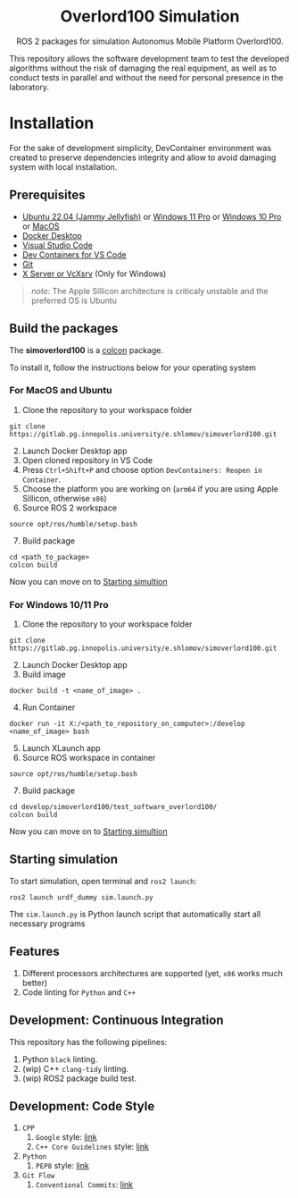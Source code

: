 <h1 align="center">
   Overlord100 Simulation
</h1>

<p align="center">
  ROS 2 packages for simulation Autonomus Mobile Platform Overlord100.<br>
</p>


This repository allows the software development team to test the developed algorithms without the risk of damaging the real equipment, as well as to conduct tests in parallel and without the need for personal presence in the laboratory.

# Installation
For the sake of development simplicity, DevContainer environment was created to preserve dependencies integrity and allow to avoid damaging system with local installation.

## Prerequisites

 - [Ubuntu 22.04 (Jammy Jellyfish)](https://releases.ubuntu.com/jammy/) or [Windows 11 Pro](https://www.microsoft.com/en-gb/software-download/windows11) or [Windows 10 Pro](https://www.microsoft.com/en-gb/software-download/windows10ISO) or [MacOS ](https://support.apple.com/en-us/102662)
 - [Docker Desktop](https://www.docker.com/products/docker-desktop/)
 - [Visual Studio Code](https://code.visualstudio.com/)
 - [Dev Containers for VS Code](https://marketplace.visualstudio.com/items?itemName%253Dms-vscode-remote.remote-containers)
 - [Git](https://git-scm.com/downloads)
 - [X Server or VcXsrv](https://sourceforge.net/projects/vcxsrv/) (Only for Windows)

> *note:* The Apple Sillicon architecture is criticaly unstable and the preferred OS is Ubuntu


## Build the packages

The **simoverlord100** is a [colcon](http://design.ros2.org/articles/build_tool.html) package. 

To install it, follow the instructions below for your operating system

### For MacOS and Ubuntu

1. Clone the repository to your workspace folder
```
git clone https://gitlab.pg.innopolis.university/e.shlomov/simoverlord100.git
```
2. Launch Docker Desktop app
3. Open cloned repository in VS Code
4. Press `Ctrl+Shift+P` and choose option `DevContainers: Reopen in Container`.
5. Choose the platform you are working on (`arm64` if you are using Apple Sillicon, otherwise `x86`)
6. Source ROS 2 workspace
```
source opt/ros/humble/setup.bash
```
7. Build package
```
cd <path_to_package>
colcon build
```

Now you can move on to [Starting simultion](#starting-simulation)


### For Windows 10/11 Pro

1. Clone the repository to your workspace folder
```
git clone https://gitlab.pg.innopolis.university/e.shlomov/simoverlord100.git
```
2. Launch Docker Desktop app
3. Build image
```
docker build -t <name_of_image> .
```
4. Run Container
```
docker run -it X:/<path_to_repository_on_computer>:/develop <name_of_image> bash
```
5. Launch XLaunch app
6. Source ROS workspace in container
```
source opt/ros/humble/setup.bash
```
7. Build package
```
cd develop/simoverlord100/test_software_overlord100/
colcon build
```

Now you can move on to [Starting simultion](#starting-simulation)

## Starting simulation

To start simulation, open terminal and `ros2 launch`:
```
ros2 launch urdf_dummy sim.launch.py
```

The `sim.launch.py` is Python launch script that automatically start all necessary programs

## Features
1. Different processors architectures are supported (yet, `x86` works much better)
2. Code linting for `Python` and `C++`


## Development: Continuous Integration
This repository has the following pipelines:
1. Python `black` linting.
2. (wip) C++ `clang-tidy` linting.
3. (wip) ROS2 package build test.

## Development: Code Style
1. `CPP`
   1. `Google` style: [link](https://google.github.io/styleguide/cppguide.html)
   2. `C++ Core Guidelines` style: [link](https://isocpp.github.io/CppCoreGuidelines/CppCoreGuidelines)
2. `Python`
   1. `PEP8` style: [link](https://peps.python.org/pep-0008/)
3. `Git Flow`
   1. `Conventional Commits`: [link](https://www.conventionalcommits.org/en/v1.0.0/)





